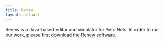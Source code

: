 ```yaml
---
title: Renew
layout: default
---
```


Renew is a Java-based editor and simulator for Petri Nets. In order to run our work, please first [download the Renew software](http://www.renew.de).
